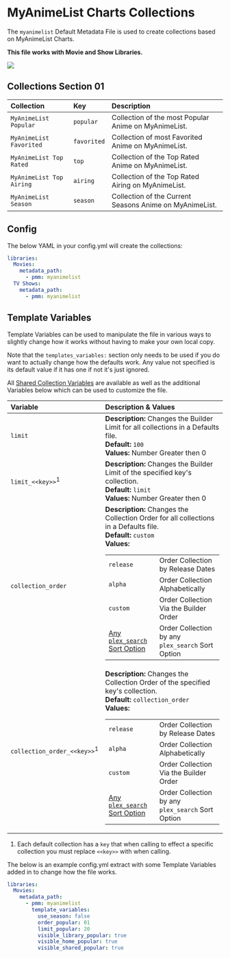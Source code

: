 # MyAnimeList Charts Collections

The `myanimelist` Default Metadata File is used to create collections based on MyAnimeList Charts.

**This file works with Movie and Show Libraries.**

![](../images/myanimelist.png)

## Collections Section 01

| Collection               | Key         | Description                                             |
|:-------------------------|:------------|:--------------------------------------------------------|
| `MyAnimeList Popular`    | `popular`   | Collection of the most Popular Anime on MyAnimeList.    |
| `MyAnimeList Favorited`  | `favorited` | Collection of most Favorited Anime on MyAnimeList.      |
| `MyAnimeList Top Rated`  | `top`       | Collection of the Top Rated Anime on MyAnimeList.       |
| `MyAnimeList Top Airing` | `airing`    | Collection of the Top Rated Airing on MyAnimeList.      |
| `MyAnimeList Season`     | `season`    | Collection of the Current Seasons Anime on MyAnimeList. |

## Config

The below YAML in your config.yml will create the collections:

```yaml
libraries:
  Movies:
    metadata_path:
      - pmm: myanimelist
  TV Shows:
    metadata_path:
      - pmm: myanimelist
```

## Template Variables

Template Variables can be used to manipulate the file in various ways to slightly change how it works without having to make your own local copy.

Note that the `templates_variables:` section only needs to be used if you do want to actually change how the defaults work. Any value not specified is its default value if it has one if not it's just ignored.

All [Shared Collection Variables](../collection_variables) are available as well as the additional Variables below which can be used to customize the file.

| Variable                               | Description & Values                                                                                                                                                                                                                                                                                                                                                                                                                                                                                                                         |
|:---------------------------------------|:---------------------------------------------------------------------------------------------------------------------------------------------------------------------------------------------------------------------------------------------------------------------------------------------------------------------------------------------------------------------------------------------------------------------------------------------------------------------------------------------------------------------------------------------|
| `limit`                                | **Description:** Changes the Builder Limit for all collections in a Defaults file.<br>**Default:** `100`<br>**Values:** Number Greater then 0                                                                                                                                                                                                                                                                                                                                                                                                |
| `limit_<<key>>`<sup>1</sup>            | **Description:** Changes the Builder Limit of the specified key's collection.<br>**Default:** `limit`<br>**Values:** Number Greater then 0                                                                                                                                                                                                                                                                                                                                                                                                   |
| `collection_order`                     | **Description:** Changes the Collection Order for all collections in a Defaults file.<br>**Default:** `custom`<br>**Values:**<table class="clearTable"><tr><td>`release`</td><td>Order Collection by Release Dates</td></tr><tr><td>`alpha`</td><td>Order Collection Alphabetically</td></tr><tr><td>`custom`</td><td>Order Collection Via the Builder Order</td></tr><tr><td>[Any `plex_search` Sort Option](../../metadata/builders/plex.md#sort-options)</td><td>Order Collection by any `plex_search` Sort Option</td></tr></table>      |
| `collection_order_<<key>>`<sup>1</sup> | **Description:** Changes the Collection Order of the specified key's collection.<br>**Default:** `collection_order`<br>**Values:**<table class="clearTable"><tr><td>`release`</td><td>Order Collection by Release Dates</td></tr><tr><td>`alpha`</td><td>Order Collection Alphabetically</td></tr><tr><td>`custom`</td><td>Order Collection Via the Builder Order</td></tr><tr><td>[Any `plex_search` Sort Option](../../metadata/builders/plex.md#sort-options)</td><td>Order Collection by any `plex_search` Sort Option</td></tr></table> |

1. Each default collection has a `key` that when calling to effect a specific collection you must replace `<<key>>` with when calling.

The below is an example config.yml extract with some Template Variables added in to change how the file works.

```yaml
libraries:
  Movies:
    metadata_path:
      - pmm: myanimelist
        template_variables:
          use_season: false
          order_popular: 01
          limit_popular: 20
          visible_library_popular: true
          visible_home_popular: true
          visible_shared_popular: true
```
